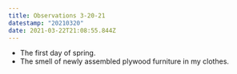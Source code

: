 ```yaml
---
title: Observations 3-20-21
datestamp: "20210320"
date: 2021-03-22T21:08:55.844Z
---
```

- The first day of spring.
- The smell of newly assembled plywood furniture in my clothes.